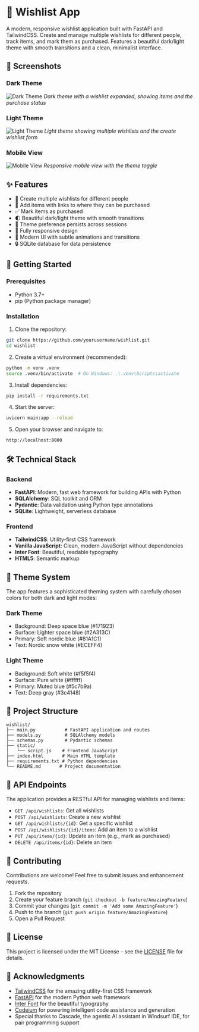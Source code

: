 # 🎁 Wishlist App

A modern, responsive wishlist application built with FastAPI and TailwindCSS. Create and manage multiple wishlists for different people, track items, and mark them as purchased. Features a beautiful dark/light theme with smooth transitions and a clean, minimalist interface.

## 📸 Screenshots

### Dark Theme
![Dark Theme](screenshots/dark-theme.png)
*Dark theme with a wishlist expanded, showing items and the purchase status*

### Light Theme
![Light Theme](screenshots/light-theme.png)
*Light theme showing multiple wishlists and the create wishlist form*

### Mobile View
![Mobile View](screenshots/mobile-view.png)
*Responsive mobile view with the theme toggle*

## ✨ Features

- 📝 Create multiple wishlists for different people
- 🔗 Add items with links to where they can be purchased
- ✅ Mark items as purchased
- 🌓 Beautiful dark/light theme with smooth transitions
- 💾 Theme preference persists across sessions
- 📱 Fully responsive design
- 🎨 Modern UI with subtle animations and transitions
- 🔒 SQLite database for data persistence

## 🚀 Getting Started

### Prerequisites

- Python 3.7+
- pip (Python package manager)

### Installation

1. Clone the repository:
```bash
git clone https://github.com/yourusername/wishlist.git
cd wishlist
```

2. Create a virtual environment (recommended):
```bash
python -m venv .venv
source .venv/bin/activate  # On Windows: .\.venv\Scripts\activate
```

3. Install dependencies:
```bash
pip install -r requirements.txt
```

4. Start the server:
```bash
uvicorn main:app --reload
```

5. Open your browser and navigate to:
```
http://localhost:8000
```

## 🛠️ Technical Stack

### Backend
- **FastAPI**: Modern, fast web framework for building APIs with Python
- **SQLAlchemy**: SQL toolkit and ORM
- **Pydantic**: Data validation using Python type annotations
- **SQLite**: Lightweight, serverless database

### Frontend
- **TailwindCSS**: Utility-first CSS framework
- **Vanilla JavaScript**: Clean, modern JavaScript without dependencies
- **Inter Font**: Beautiful, readable typography
- **HTML5**: Semantic markup

## 🎨 Theme System

The app features a sophisticated theming system with carefully chosen colors for both dark and light modes:

### Dark Theme
- Background: Deep space blue (#171923)
- Surface: Lighter space blue (#2A313C)
- Primary: Soft nordic blue (#81A1C1)
- Text: Nordic snow white (#ECEFF4)

### Light Theme
- Background: Soft white (#f5f5f4)
- Surface: Pure white (#ffffff)
- Primary: Muted blue (#5c7b9a)
- Text: Deep gray (#3c4148)

## 📁 Project Structure

```
wishlist/
├── main.py           # FastAPI application and routes
├── models.py         # SQLAlchemy models
├── schemas.py        # Pydantic schemas
├── static/
│   └── script.js    # Frontend JavaScript
├── index.html       # Main HTML template
├── requirements.txt # Python dependencies
└── README.md       # Project documentation
```

## 🔄 API Endpoints

The application provides a RESTful API for managing wishlists and items:

- `GET /api/wishlists`: Get all wishlists
- `POST /api/wishlists`: Create a new wishlist
- `GET /api/wishlists/{id}`: Get a specific wishlist
- `POST /api/wishlists/{id}/items`: Add an item to a wishlist
- `PUT /api/items/{id}`: Update an item (e.g., mark as purchased)
- `DELETE /api/items/{id}`: Delete an item

## 🤝 Contributing

Contributions are welcome! Feel free to submit issues and enhancement requests.

1. Fork the repository
2. Create your feature branch (`git checkout -b feature/AmazingFeature`)
3. Commit your changes (`git commit -m 'Add some AmazingFeature'`)
4. Push to the branch (`git push origin feature/AmazingFeature`)
5. Open a Pull Request

## 📝 License

This project is licensed under the MIT License - see the [LICENSE](LICENSE) file for details.

## 🙏 Acknowledgments

- [TailwindCSS](https://tailwindcss.com/) for the amazing utility-first CSS framework
- [FastAPI](https://fastapi.tiangolo.com/) for the modern Python web framework
- [Inter Font](https://rsms.me/inter/) for the beautiful typography
- [Codeium](https://codeium.com/) for powering intelligent code assistance and generation
- Special thanks to Cascade, the agentic AI assistant in Windsurf IDE, for pair programming support
